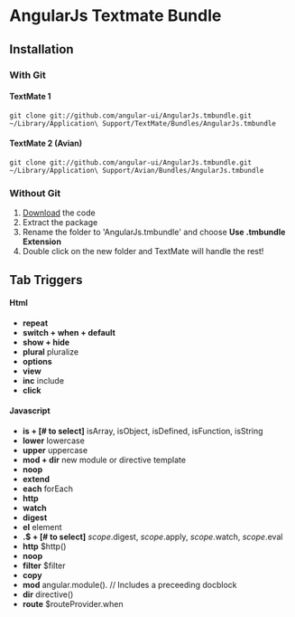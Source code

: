 # AngularJs Textmate Bundle

## Installation

### With Git

#### TextMate 1
```
git clone git://github.com/angular-ui/AngularJs.tmbundle.git ~/Library/Application\ Support/TextMate/Bundles/AngularJs.tmbundle
```
#### TextMate 2 (Avian)
```
git clone git://github.com/angular-ui/AngularJs.tmbundle.git ~/Library/Application\ Support/Avian/Bundles/AngularJs.tmbundle
```

### Without Git

1. [Download](https://github.com/angular-ui/AngularJs.tmbundle/zipball/master) the code
2. Extract the package
3. Rename the folder to 'AngularJs.tmbundle' and choose __Use .tmbundle Extension__
4. Double click on the new folder and TextMate will handle the rest!

## Tab Triggers

#### Html
* __repeat__
* __switch + when + default__
* __show + hide__
* __plural__ pluralize
* __options__
* __view__ 
* __inc__ include
* __click__

#### Javascript
* __is + [# to select]__ isArray, isObject, isDefined, isFunction, isString
* __lower__ lowercase
* __upper__ uppercase
* __mod + dir__ new module or directive template
* __noop__
* __extend__
* __each__ forEach
* __http__
* __watch__
* __digest__
* __el__ element
* __.$ + [# to select]__ $scope.$digest, $scope.$apply, $scope.$watch, $scope.$eval
* __http__ $http()
* __noop__
* __filter__ $filter
* __copy__
* __mod__ angular.module(). // Includes a preceeding docblock
* __dir__ directive()
* __route__ $routeProvider.when
